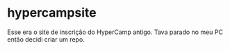 # hypercampsite
Esse era o site de inscrição do HyperCamp antigo. Tava parado no meu PC então decidi criar um repo.
